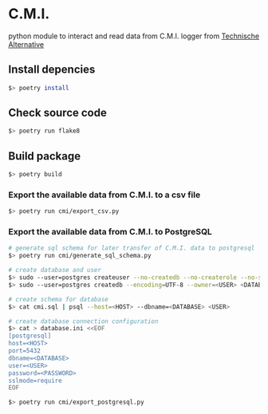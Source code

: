 # C.M.I.
python module to interact and read data from C.M.I. logger from [Technische Alternative](https://www.ta.co.at)

## Install depencies
```sh
$> poetry install
```

## Check source code
```sh
$> poetry run flake8
```

## Build package
```sh
$> poetry build
```

### Export the available data from C.M.I. to a csv file
```sh
$> poetry run cmi/export_csv.py
```

### Export the available data from C.M.I. to PostgreSQL
```sh
# generate sql schema for later transfer of C.M.I. data to postgresql
$> poetry run cmi/generate_sql_schema.py

# create database and user
$> sudo --user=postgres createuser --no-createdb --no-createrole --no-superuser --pwprompt <USER>
$> sudo --user=postgres createdb --encoding=UTF-8 --owner=<USER> <DATABASE>

# create schema for database
$> cat cmi.sql | psql --host=<HOST> --dbname=<DATABASE> <USER>

# create database connection configuration
$> cat > database.ini <<EOF
[postgresql]
host=<HOST>
port=5432
dbname=<DATABASE>
user=<USER>
password=<PASSWORD>
sslmode=require
EOF

$> poetry run cmi/export_postgresql.py
```
